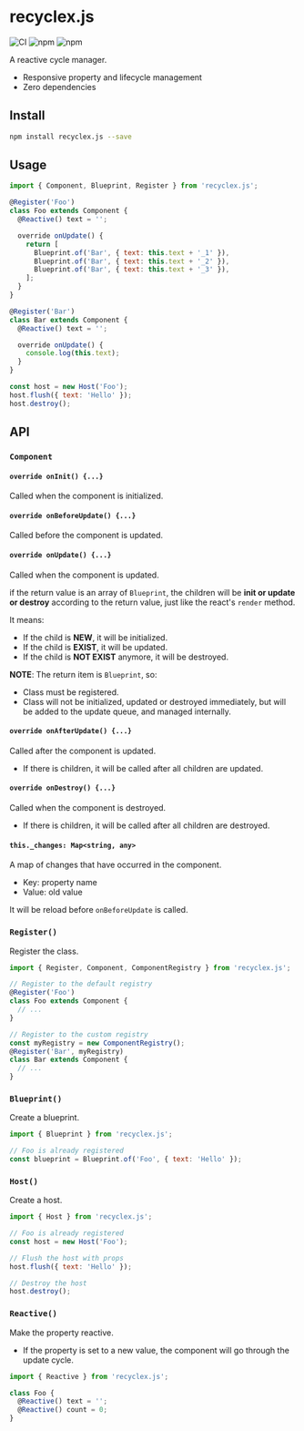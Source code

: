 # recyclex.js

<p>
  <img src="https://github.com/concefly/recyclex.js/actions/workflows/ci.yml/badge.svg" alt="CI" />
  <img src="https://img.shields.io/npm/dw/recyclex.js" alt="npm" />
  <img src="https://img.shields.io/npm/v/recyclex.js" alt="npm" />
</p>

A reactive cycle manager.

- Responsive property and lifecycle management
- Zero dependencies

## Install

```bash
npm install recyclex.js --save
```

## Usage

```javascript
import { Component, Blueprint, Register } from 'recyclex.js';

@Register('Foo')
class Foo extends Component {
  @Reactive() text = '';

  override onUpdate() {
    return [
      Blueprint.of('Bar', { text: this.text + '_1' }),
      Blueprint.of('Bar', { text: this.text + '_2' }),
      Blueprint.of('Bar', { text: this.text + '_3' }),
    ];
  }
}

@Register('Bar')
class Bar extends Component {
  @Reactive() text = '';

  override onUpdate() {
    console.log(this.text);
  }
}

const host = new Host('Foo');
host.flush({ text: 'Hello' });
host.destroy();
```

## API

### `Component`

#### `override onInit() {...}`

Called when the component is initialized.

#### `override onBeforeUpdate() {...}`

Called before the component is updated.

#### `override onUpdate() {...}`

Called when the component is updated.

if the return value is an array of `Blueprint`, the children will be **init or update or destroy** according to the return value, just like the react's `render` method.

It means:

- If the child is **NEW**, it will be initialized.
- If the child is **EXIST**, it will be updated.
- If the child is **NOT EXIST** anymore, it will be destroyed.

**NOTE**: The return item is `Blueprint`, so:

- Class must be registered.
- Class will not be initialized, updated or destroyed immediately, but will be added to the update queue, and managed internally.

#### `override onAfterUpdate() {...}`

Called after the component is updated.

- If there is children, it will be called after all children are updated.

#### `override onDestroy() {...}`

Called when the component is destroyed.

- If there is children, it will be called after all children are destroyed.

#### `this._changes: Map<string, any>`

A map of changes that have occurred in the component.

- Key: property name
- Value: old value

It will be reload before `onBeforeUpdate` is called.

### `Register()`

Register the class.

```javascript
import { Register, Component, ComponentRegistry } from 'recyclex.js';

// Register to the default registry
@Register('Foo')
class Foo extends Component {
  // ...
}

// Register to the custom registry
const myRegistry = new ComponentRegistry();
@Register('Bar', myRegistry)
class Bar extends Component {
  // ...
}
```

### `Blueprint()`

Create a blueprint.

```javascript
import { Blueprint } from 'recyclex.js';

// Foo is already registered
const blueprint = Blueprint.of('Foo', { text: 'Hello' });
```

### `Host()`

Create a host.

```javascript
import { Host } from 'recyclex.js';

// Foo is already registered
const host = new Host('Foo');

// Flush the host with props
host.flush({ text: 'Hello' });

// Destroy the host
host.destroy();
```

### `Reactive()`

Make the property reactive.

- If the property is set to a new value, the component will go through the update cycle.

```javascript
import { Reactive } from 'recyclex.js';

class Foo {
  @Reactive() text = '';
  @Reactive() count = 0;
}
```
